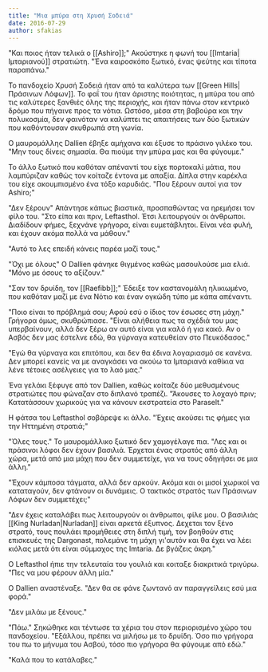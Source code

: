 ```yaml
---
title: "Μια μπύρα στη Χρυσή Σοδειά"
date: 2016-07-29
author: sfakias
---
```


"Και ποιος ήταν τελικά ο [[Ashiro]];" Ακούστηκε η φωνή του [[Imtaria|Ιμταριανού]] στρατιώτη.
"Ένα καιροσκόπο ξωτικό, ένας ψεύτης και τίποτα παραπάνω."

Το πανδοχείο Χρυσή Σοδειά ήταν από τα καλύτερα των [[Green Hills|Πράσινων Λόφων]]. Το φαΐ του
ήταν άριστης ποιότητας, η μπύρα του από τις καλύτερες ξανθιές όλης της
περιοχής, και ήταν πάνω στον κεντρικό δρόμο που πήγαινε προς τα νότια. Ωστόσο,
μέσα στη βαβούρα και την πολυκοσμία, δεν φαινόταν να καλύπτει τις απαιτήσεις
των δύο ξωτικών που καθόντουσαν σκυθρωπά στη γωνία.

Ο μαυρομάλλης Dallien έβηξε αμήχανα και έξυσε το πράσινο γιλέκο του. "Μην τους
δίνεις σημασία. Θα πιούμε την μπύρα μας και θα φύγουμε."

Το άλλο ξωτικό που καθόταν απέναντί του είχε πορτοκαλί μάτια, που λαμπύριζαν
καθώς τον κοίταζε έντονα με απαξία. Δίπλα στην καρέκλα του είχε ακουμπισμένο
ένα τόξο καρυδιάς. "Που ξέρουν αυτοί για τον Ashiro;"

"Δεν ξέρουν" Απάντησε κάπως βιαστικά, προσπαθώντας να ηρεμήσει τον φίλο του.
"Στο είπα και πριν, Leftasthol. Έτσι λειτουργούν οι άνθρωποι. Διαδίδουν φήμες,
ξεχνάνε γρήγορα, είναι ευμετάβλητοι. Είναι νέα φυλή, και έχουν ακόμα πολλά να
μάθουν."

"Αυτό το λες επειδή κάνεις παρέα μαζί τους."

"Όχι με όλους" Ο Dallien φάνηκε θιγμένος καθώς μασουλούσε μια ελιά. "Μόνο με
όσους το αξίζουν."

"Σαν τον δρυίδη, τον [[Raefibb]];" Έδειξε τον καστανομάλη ηλικιωμένο, που καθόταν
μαζί με ένα Νότιο και έναν ογκώδη τύπο με κάπα απέναντι.

"Ποιο είναι το πρόβλημά σου; Αφού εσύ ο ίδιος τον έσωσες στη μάχη." Γρήγορα
όμως, σκυθρώπιασε. "Είναι αλήθεια πως τα σχέδιά του μας υπερβαίνουν, αλλά δεν
ξέρω αν αυτό είναι για καλό ή για κακό. Αν ο Ασβός δεν μας έστελνε εδώ, θα
γύρναγα κατευθείαν στο Πευκόδασος."

"Εγώ θα γύρναγα και επιτόπου, και δεν θα έδινα λογαριασμό σε κανένα. Δεν
μπορεί κανείς να με αναγκάσει να ακούω τα Ιμταριανά καθίκια να λένε τέτοιες
ασέλγειες για το λαό μας."

Ένα γελάκι ξέφυγε από τον Dallien, καθώς κοίταζε δύο μεθυσμένους στρατιώτες
που φώναζαν στο διπλανό τραπέζι. "Άκουσες το λοχαγό πριν; Κατατάσσουν χωρικούς
για να κάνουν εκστρατεία στο Paraselt."

Η φάτσα του Leftasthol σοβάρεψε κι άλλο. "Έχεις ακούσει τις φήμες για την
Ηττημένη στρατιά;"

"Όλες τους." Το μαυρομάλλικο ξωτικό δεν χαμογέλαγε πια. "Λες και οι πράσινοι
λόφοι δεν έχουν βασιλιά. Έρχεται ένας στρατός από άλλη χώρα, μετά από μια μάχη
που δεν συμμετείχε, για να τους οδηγήσει σε μια άλλη."

"Έχουν κάμποσα τάγματα, αλλά δεν αρκούν. Ακόμα και οι μισοί χωρικοί να
καταταγούν, δεν φτάνουν οι δυνάμεις. Ο τακτικός στρατός των Πράσινων Λόφων δεν
συμμετέχει;"

"Δεν έχεις καταλάβει πως λειτουργούν οι άνθρωποι, φίλε μου. Ο βασιλιάς
[[King Nurladan|Nurladan]] είναι αρκετά έξυπνος. Δεχεται τον ξένο στρατό, τους πουλάει
προμήθειες στη διπλή τιμή, τον βοηθούν στις επισκευές της Dargonast, πολεμάνε
τη μάχη γι'αυτόν και θα έχει να λέει κιόλας μετά ότι είναι σύμμαχος της
Imtaria. Δε βγάζεις άκρη."

Ο Leftasthol ήπιε την τελευταία του γουλιά και κοιταξε διακριτικά τριγύρω.
"Πες να μου φέρουν άλλη μία."

Ο Dallien αναστέναξε. "Δεν θα σε φάνε ζωντανό αν παραγγείλεις εσύ μια φορά."

"Δεν μιλάω με ξένους."

"Πάω." Σηκώθηκε και τέντωσε τα χέρια του στον περιορισμένο χώρο του
πανδοχείου. "Εξάλλου, πρέπει να μιλήσω με το δρυίδη. Όσο πιο γρήγορα του πω το
μήνυμα του Ασβού, τόσο πιο γρήγορα θα φύγουμε από εδώ."

"Καλά που το κατάλαβες."

